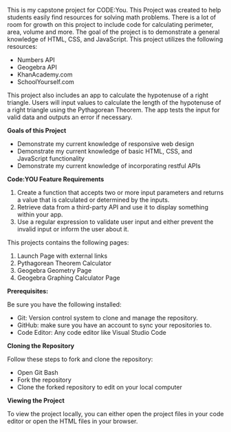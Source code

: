 This is my capstone project for CODE:You. 
This Project was created to help students easily find resources for solving math problems.  There is a lot of room for growth on this project to include code for calculating perimeter, area, volume and more.  The goal of the project is to demonstrate a general knowledge of HTML, CSS, and JavaScript.  This project utilizes the following resources:

 - Numbers API
 - Geogebra API
 - KhanAcademy.com 
 - SchoolYourself.com

This project also includes an app to calculate the hypotenuse of a right triangle.  Users will input values to calculate the length of the hypotenuse of a right triangle using the Pythagorean Theorem.  The app tests the input for valid data and outputs an error if necessary.  

**Goals of this Project**

 - Demonstrate my current knowledge of responsive web design
 - Demonstrate my current knowledge of basic HTML, CSS, and JavaScript functionality
 - Demonstrate my current knowledge of incorporating restful APIs

**Code:YOU Feature Requirements**

1. Create a function that accepts two or more input parameters and returns a value that is calculated or determined by the inputs. 
2. Retrieve data from a third-party API and use it to display something within your app.
3. Use a regular expression to validate user input and either prevent the invalid input or inform the user about it.

This projects contains the following pages:
1.  Launch Page with external links
2.  Pythagorean Theorem Calculator
3.  Geogebra Geometry Page
4.  Geogebra Graphing Calculator Page

**Prerequisites:**

Be sure you have the following installed:

 - Git: Version control system to clone and manage the repository.
 - GitHub: make sure you have an account to sync your repositories to.
 - Code Editor: Any code editor like Visual Studio Code

**Cloning the Repository**

Follow these steps to fork and clone the repository:

 - Open Git Bash
 - Fork the repository
 - Clone the forked repository to edit on your local computer

**Viewing the Project**

To view the project locally, you can either open the project files in your code editor or open the HTML files in your browser.





